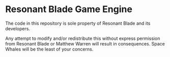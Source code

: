 # Resonant Blade Game Engine
The code in this repository is sole property of Resonant Blade and its developers.

Any attempt to modify and/or redistribute this without express permission from Resonant Blade or Matthew Warren will result in consequences. Space Whales will be the least of your concerns.
